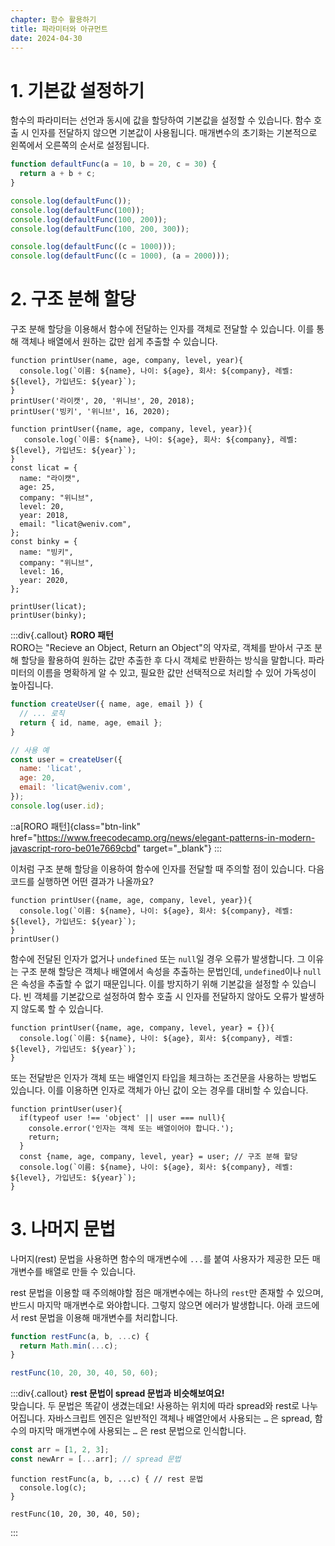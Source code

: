 ```yaml
---
chapter: 함수 활용하기
title: 파라미터와 아규먼트
date: 2024-04-30
---
```


# 1. 기본값 설정하기

함수의 파라미터는 선언과 동시에 값을 할당하여 기본값을 설정할 수 있습니다. 함수 호출 시 인자를 전달하지 않으면 기본값이 사용됩니다. 매개변수의 초기화는 기본적으로 왼쪽에서 오른쪽의 순서로 설정됩니다.

```jsx
function defaultFunc(a = 10, b = 20, c = 30) {
  return a + b + c;
}

console.log(defaultFunc());
console.log(defaultFunc(100));
console.log(defaultFunc(100, 200));
console.log(defaultFunc(100, 200, 300));

console.log(defaultFunc((c = 1000)));
console.log(defaultFunc((c = 1000), (a = 2000)));
```

# 2. 구조 분해 할당

구조 분해 할당을 이용해서 함수에 전달하는 인자를 객체로 전달할 수 있습니다. 이를 통해 객체나 배열에서 원하는 값만 쉽게 추출할 수 있습니다.

```javascript-exec
function printUser(name, age, company, level, year){
  console.log(`이름: ${name}, 나이: ${age}, 회사: ${company}, 레벨: ${level}, 가입년도: ${year}`);
}
printUser('라이캣', 20, '위니브', 20, 2018);
printUser('빙키', '위니브', 16, 2020);
```

```javascript-exec
function printUser({name, age, company, level, year}){
   console.log(`이름: ${name}, 나이: ${age}, 회사: ${company}, 레벨: ${level}, 가입년도: ${year}`);
}
const licat = {
  name: "라이캣",
  age: 25,
  company: "위니브",
  level: 20,
  year: 2018,
  email: "licat@weniv.com",
};
const binky = {
  name: "빙키",
  company: "위니브",
  level: 16,
  year: 2020,
};

printUser(licat);
printUser(binky);

```

:::div{.callout}
**RORO 패턴**  
RORO는 "Recieve an Object, Return an Object"의 약자로, 객체를 받아서 구조 분해 할당을 활용하여 원하는 값만 추출한 후 다시 객체로 반환하는 방식을 말합니다. 파라미터의 이름을 명확하게 알 수 있고, 필요한 값만 선택적으로 처리할 수 있어 가독성이 높아집니다.

```javascript
function createUser({ name, age, email }) {
  // ... 로직
  return { id, name, age, email };
}

// 사용 예
const user = createUser({
  name: 'licat',
  age: 20,
  email: 'licat@weniv.com',
});
console.log(user.id);
```

::a[RORO 패턴]{class="btn-link" href="https://www.freecodecamp.org/news/elegant-patterns-in-modern-javascript-roro-be01e7669cbd" target="\_blank"}
:::

이처럼 구조 분해 할당을 이용하여 함수에 인자를 전달할 때 주의할 점이 있습니다. 다음 코드를 실행하면 어떤 결과가 나올까요?

```javascript-exec
function printUser({name, age, company, level, year}){
  console.log(`이름: ${name}, 나이: ${age}, 회사: ${company}, 레벨: ${level}, 가입년도: ${year}`);
}
printUser()
```

함수에 전달된 인자가 없거나 `undefined` 또는 `null`일 경우 오류가 발생합니다. 그 이유는 구조 분해 할당은 객체나 배열에서 속성을 추출하는 문법인데, `undefined`이나 `null`은 속성을 추출할 수 없기 때문입니다. 이를 방지하기 위해 기본값을 설정할 수 있습니다. 빈 객체를 기본값으로 설정하여 함수 호출 시 인자를 전달하지 않아도 오류가 발생하지 않도록 할 수 있습니다.

```javascript-exec
function printUser({name, age, company, level, year} = {}){
  console.log(`이름: ${name}, 나이: ${age}, 회사: ${company}, 레벨: ${level}, 가입년도: ${year}`);
}
```

또는 전달받은 인자가 객체 또는 배열인지 타입을 체크하는 조건문을 사용하는 방법도 있습니다. 이를 이용하면 인자로 객체가 아닌 값이 오는 경우를 대비할 수 있습니다.

```javascript-exec
function printUser(user){
  if(typeof user !== 'object' || user === null){
    console.error('인자는 객체 또는 배열이어야 합니다.');
    return;
  }
  const {name, age, company, level, year} = user; // 구조 분해 할당
  console.log(`이름: ${name}, 나이: ${age}, 회사: ${company}, 레벨: ${level}, 가입년도: ${year}`);
}
```

# 3. **나머지 문법**

나머지(rest) 문법을 사용하면 함수의 매개변수에 `...`를 붙여 사용자가 제공한 모든 매개변수를 배열로 만들 수 있습니다.

rest 문법을 이용할 때 주의해야할 점은 매개변수에는 하나의 `rest`만 존재할 수 있으며, 반드시 마지막 매개변수로 와야합니다. 그렇지 않으면 에러가 발생합니다. 아래 코드에서 rest 문법을 이용해 매개변수를 처리합니다.

```jsx
function restFunc(a, b, ...c) {
  return Math.min(...c);
}

restFunc(10, 20, 30, 40, 50, 60);
```

:::div{.callout}
**rest 문법이 spread 문법과 비슷해보여요!**  
맞습니다. 두 문법은 똑같이 생겼는데요! 사용하는 위치에 따라 spread와 rest로 나누어집니다.
자바스크립트 엔진은 일반적인 객체나 배열안에서 사용되는 `…` 은 spread, 함수의 마지막 매개변수에 사용되는 `…` 은 rest 문법으로 인식합니다.

```jsx
const arr = [1, 2, 3];
const newArr = [...arr]; // spread 문법
```

```
function restFunc(a, b, ...c) { // rest 문법
  console.log(c);
}

restFunc(10, 20, 30, 40, 50);
```

:::
